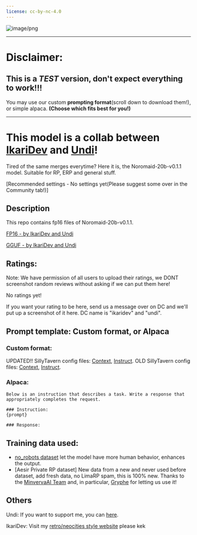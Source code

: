 ```yaml
---
license: cc-by-nc-4.0
---
```


![image/png](https://cdn-uploads.huggingface.co/production/uploads/630dfb008df86f1e5becadc3/VKX2Z2yjZX5J8kXzgeCYO.png)


---

# Disclaimer:
## This is a ***TEST*** version, don't expect everything to work!!!

You may use our custom **prompting format**(scroll down to download them!), or simple alpaca. **(Choose which fits best for you!)**

---


# This model is a collab between [IkariDev](https://huggingface.co/IkariDev) and [Undi](https://huggingface.co/Undi95)!

Tired of the same merges everytime? Here it is, the Noromaid-20b-v0.1.1 model. Suitable for RP, ERP and general stuff.

[Recommended settings - No settings yet(Please suggest some over in the Community tab!)]

<!-- description start -->
## Description

<!-- [Recommended settings - contributed by localfultonextractor](https://files.catbox.moe/ue0tja.json) -->

This repo contains fp16 files of Noromaid-20b-v0.1.1.

[FP16 - by IkariDev and Undi](https://huggingface.co/NeverSleep/Noromaid-20b-v0.1.1)

<!-- [GGUF - By TheBloke](https://huggingface.co/TheBloke/Athena-v4-GGUF)-->

<!-- [GPTQ - By TheBloke](https://huggingface.co/TheBloke/Athena-v4-GPTQ)-->

<!-- [exl2[8bpw-8h] - by AzureBlack](https://huggingface.co/AzureBlack/Echidna-13b-v0.3-8bpw-8h-exl2)-->

<!-- [AWQ - By TheBloke](https://huggingface.co/TheBloke/Athena-v4-AWQ)-->

<!-- [fp16 - by IkariDev+Undi95](https://huggingface.co/IkariDev/Athena-v4)-->

[GGUF - by IkariDev and Undi](https://huggingface.co/NeverSleep/Noromaid-20b-v0.1.1-GGUF)
<!-- [OLD(GGUF - by IkariDev+Undi95)](https://huggingface.co/IkariDev/Athena-v4-GGUF)-->

## Ratings:

Note: We have permission of all users to upload their ratings, we DONT screenshot random reviews without asking if we can put them here!

No ratings yet!

If you want your rating to be here, send us a message over on DC and we'll put up a screenshot of it here. DC name is "ikaridev" and "undi".

<!-- description end -->
<!-- prompt-template start -->
## Prompt template: Custom format, or Alpaca

### Custom format:
UPDATED!! SillyTavern config files: [Context](https://files.catbox.moe/ifmhai.json), [Instruct](https://files.catbox.moe/ttw1l9.json).
OLD SillyTavern config files: [Context](https://files.catbox.moe/x85uy1.json), [Instruct](https://files.catbox.moe/ttw1l9.json).

### Alpaca:
```
Below is an instruction that describes a task. Write a response that appropriately completes the request.

### Instruction:
{prompt}

### Response:

```

## Training data used:
- [no_robots dataset](https://huggingface.co/Undi95/Llama2-13B-no_robots-alpaca-lora) let the model have more human behavior, enhances the output.
- [Aesir Private RP dataset] New data from a new and never used before dataset, add fresh data, no LimaRP spam, this is 100% new. Thanks to the [MinvervaAI Team](https://huggingface.co/MinervaAI) and, in particular, [Gryphe](https://huggingface.co/Gryphe) for letting us use it!

## Others

Undi: If you want to support me, you can [here](https://ko-fi.com/undiai).

IkariDev: Visit my [retro/neocities style website](https://ikaridevgit.github.io/) please kek